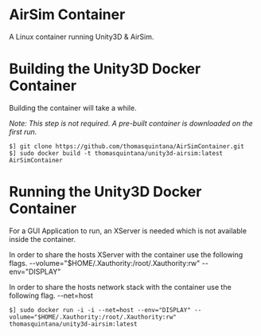 AirSim Container
================

A Linux container running Unity3D & AirSim.

# Building the Unity3D Docker Container

Building the container will take a while.

*Note: This step is not required. A pre-built container is downloaded on the first run.*

```
$] git clone https://github.com/thomasquintana/AirSimContainer.git
$] sudo docker build -t thomasquintana/unity3d-airsim:latest AirSimContainer
```

# Running the Unity3D Docker Container

For a GUI Application to run, an XServer is needed which is not available inside the container.

In order to share the hosts XServer with the container use the following flags.
--volume="$HOME/.Xauthority:/root/.Xauthority:rw"
--env="DISPLAY"

In order to share the hosts network stack with the container use the following flag.
--net=host

```
$] sudo docker run -i -i --net=host --env="DISPLAY" --volume="$HOME/.Xauthority:/root/.Xauthority:rw" thomasquintana/unity3d-airsim:latest
```

